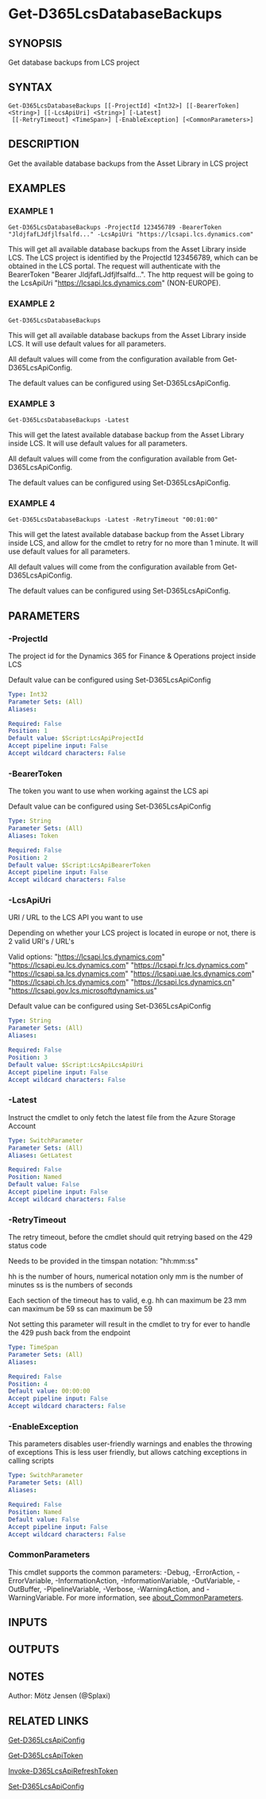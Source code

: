 ﻿---
external help file: d365fo.tools-help.xml
Module Name: d365fo.tools
online version:
schema: 2.0.0
---

# Get-D365LcsDatabaseBackups

## SYNOPSIS
Get database backups from LCS project

## SYNTAX

```
Get-D365LcsDatabaseBackups [[-ProjectId] <Int32>] [[-BearerToken] <String>] [[-LcsApiUri] <String>] [-Latest]
 [[-RetryTimeout] <TimeSpan>] [-EnableException] [<CommonParameters>]
```

## DESCRIPTION
Get the available database backups from the Asset Library in LCS project

## EXAMPLES

### EXAMPLE 1
```
Get-D365LcsDatabaseBackups -ProjectId 123456789 -BearerToken "JldjfafLJdfjlfsalfd..." -LcsApiUri "https://lcsapi.lcs.dynamics.com"
```

This will get all available database backups from the Asset Library inside LCS.
The LCS project is identified by the ProjectId 123456789, which can be obtained in the LCS portal.
The request will authenticate with the BearerToken "Bearer JldjfafLJdfjlfsalfd...".
The http request will be going to the LcsApiUri "https://lcsapi.lcs.dynamics.com" (NON-EUROPE).

### EXAMPLE 2
```
Get-D365LcsDatabaseBackups
```

This will get all available database backups from the Asset Library inside LCS.
It will use default values for all parameters.

All default values will come from the configuration available from Get-D365LcsApiConfig.

The default values can be configured using Set-D365LcsApiConfig.

### EXAMPLE 3
```
Get-D365LcsDatabaseBackups -Latest
```

This will get the latest available database backup from the Asset Library inside LCS.
It will use default values for all parameters.

All default values will come from the configuration available from Get-D365LcsApiConfig.

The default values can be configured using Set-D365LcsApiConfig.

### EXAMPLE 4
```
Get-D365LcsDatabaseBackups -Latest -RetryTimeout "00:01:00"
```

This will get the latest available database backup from the Asset Library inside LCS, and allow for the cmdlet to retry for no more than 1 minute.
It will use default values for all parameters.

All default values will come from the configuration available from Get-D365LcsApiConfig.

The default values can be configured using Set-D365LcsApiConfig.

## PARAMETERS

### -ProjectId
The project id for the Dynamics 365 for Finance & Operations project inside LCS

Default value can be configured using Set-D365LcsApiConfig

```yaml
Type: Int32
Parameter Sets: (All)
Aliases:

Required: False
Position: 1
Default value: $Script:LcsApiProjectId
Accept pipeline input: False
Accept wildcard characters: False
```

### -BearerToken
The token you want to use when working against the LCS api

Default value can be configured using Set-D365LcsApiConfig

```yaml
Type: String
Parameter Sets: (All)
Aliases: Token

Required: False
Position: 2
Default value: $Script:LcsApiBearerToken
Accept pipeline input: False
Accept wildcard characters: False
```

### -LcsApiUri
URI / URL to the LCS API you want to use

Depending on whether your LCS project is located in europe or not, there is 2 valid URI's / URL's

Valid options:
"https://lcsapi.lcs.dynamics.com"
"https://lcsapi.eu.lcs.dynamics.com"
"https://lcsapi.fr.lcs.dynamics.com"
"https://lcsapi.sa.lcs.dynamics.com"
"https://lcsapi.uae.lcs.dynamics.com"
"https://lcsapi.ch.lcs.dynamics.com"
"https://lcsapi.lcs.dynamics.cn"
"https://lcsapi.gov.lcs.microsoftdynamics.us"

Default value can be configured using Set-D365LcsApiConfig

```yaml
Type: String
Parameter Sets: (All)
Aliases:

Required: False
Position: 3
Default value: $Script:LcsApiLcsApiUri
Accept pipeline input: False
Accept wildcard characters: False
```

### -Latest
Instruct the cmdlet to only fetch the latest file from the Azure Storage Account

```yaml
Type: SwitchParameter
Parameter Sets: (All)
Aliases: GetLatest

Required: False
Position: Named
Default value: False
Accept pipeline input: False
Accept wildcard characters: False
```

### -RetryTimeout
The retry timeout, before the cmdlet should quit retrying based on the 429 status code

Needs to be provided in the timspan notation:
"hh:mm:ss"

hh is the number of hours, numerical notation only
mm is the number of minutes
ss is the numbers of seconds

Each section of the timeout has to valid, e.g.
hh can maximum be 23
mm can maximum be 59
ss can maximum be 59

Not setting this parameter will result in the cmdlet to try for ever to handle the 429 push back from the endpoint

```yaml
Type: TimeSpan
Parameter Sets: (All)
Aliases:

Required: False
Position: 4
Default value: 00:00:00
Accept pipeline input: False
Accept wildcard characters: False
```

### -EnableException
This parameters disables user-friendly warnings and enables the throwing of exceptions
This is less user friendly, but allows catching exceptions in calling scripts

```yaml
Type: SwitchParameter
Parameter Sets: (All)
Aliases:

Required: False
Position: Named
Default value: False
Accept pipeline input: False
Accept wildcard characters: False
```

### CommonParameters
This cmdlet supports the common parameters: -Debug, -ErrorAction, -ErrorVariable, -InformationAction, -InformationVariable, -OutVariable, -OutBuffer, -PipelineVariable, -Verbose, -WarningAction, and -WarningVariable. For more information, see [about_CommonParameters](http://go.microsoft.com/fwlink/?LinkID=113216).

## INPUTS

## OUTPUTS

## NOTES
Author: Mötz Jensen (@Splaxi)

## RELATED LINKS

[Get-D365LcsApiConfig]()

[Get-D365LcsApiToken]()

[Invoke-D365LcsApiRefreshToken]()

[Set-D365LcsApiConfig]()

